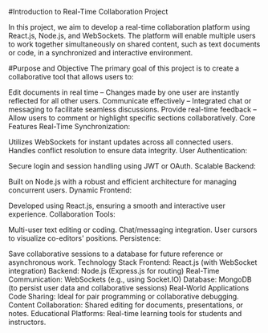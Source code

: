 #Introduction to Real-Time Collaboration Project

In this project, we aim to develop a real-time collaboration platform using React.js, Node.js, and WebSockets. The platform will enable multiple users to work together simultaneously on shared content, such as text documents or code, in a synchronized and interactive environment.

#Purpose and Objective
The primary goal of this project is to create a collaborative tool that allows users to:

Edit documents in real time – Changes made by one user are instantly reflected for all other users.
Communicate effectively – Integrated chat or messaging to facilitate seamless discussions.
Provide real-time feedback – Allow users to comment or highlight specific sections collaboratively.
Core Features
Real-Time Synchronization:

Utilizes WebSockets for instant updates across all connected users.
Handles conflict resolution to ensure data integrity.
User Authentication:

Secure login and session handling using JWT or OAuth.
Scalable Backend:

Built on Node.js with a robust and efficient architecture for managing concurrent users.
Dynamic Frontend:

Developed using React.js, ensuring a smooth and interactive user experience.
Collaboration Tools:

Multi-user text editing or coding.
Chat/messaging integration.
User cursors to visualize co-editors' positions.
Persistence:

Save collaborative sessions to a database for future reference or asynchronous work.
Technology Stack
Frontend: React.js (with WebSocket integration)
Backend: Node.js (Express.js for routing)
Real-Time Communication: WebSockets (e.g., using Socket.IO)
Database: MongoDB (to persist user data and collaborative sessions)
Real-World Applications
Code Sharing: Ideal for pair programming or collaborative debugging.
Content Collaboration: Shared editing for documents, presentations, or notes.
Educational Platforms: Real-time learning tools for students and instructors.
